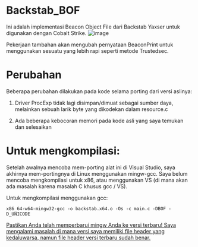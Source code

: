 # Backstab_BOF
Ini adalah implementasi Beacon Object File dari Backstab Yaxser untuk digunakan dengan Cobalt Strike. 
![image](https://user-images.githubusercontent.com/91164728/157537763-684a4b2c-b677-40ea-af22-33e7fe5bb81d.png)

Pekerjaan tambahan akan mengubah pernyataan BeaconPrint untuk menggunakan sesuatu yang lebih rapi seperti metode Trustedsec.

# Perubahan
Beberapa perubahan dilakukan pada kode selama porting dari versi aslinya:

  1. Driver ProcExp tidak lagi disimpan/dimuat sebagai sumber daya, melainkan sebuah larik byte yang dikodekan dalam resource.c

  2. Ada beberapa kebocoran memori pada kode asli yang saya temukan dan selesaikan

# Untuk mengkompilasi:
Setelah awalnya mencoba mem-porting alat ini di Visual Studio, saya akhirnya mem-portingnya di Linux menggunakan mingw-gcc.  Saya belum mencoba mengkompilasi untuk x86, atau menggunakan VS (di mana akan ada masalah karena masalah C khusus gcc / VS).

Untuk mengkompilasi menggunakan gcc:
````
x86_64-w64-mingw32-gcc -o backstab.x64.o -Os -c main.c -DBOF -D_UNICODE
````

<ins>Pastikan Anda telah memperbarui mingw Anda ke versi terbaru! Saya mengalami masalah di mana versi saya memiliki file header yang kedaluwarsa, namun file header versi terbaru sudah benar.</ins>
